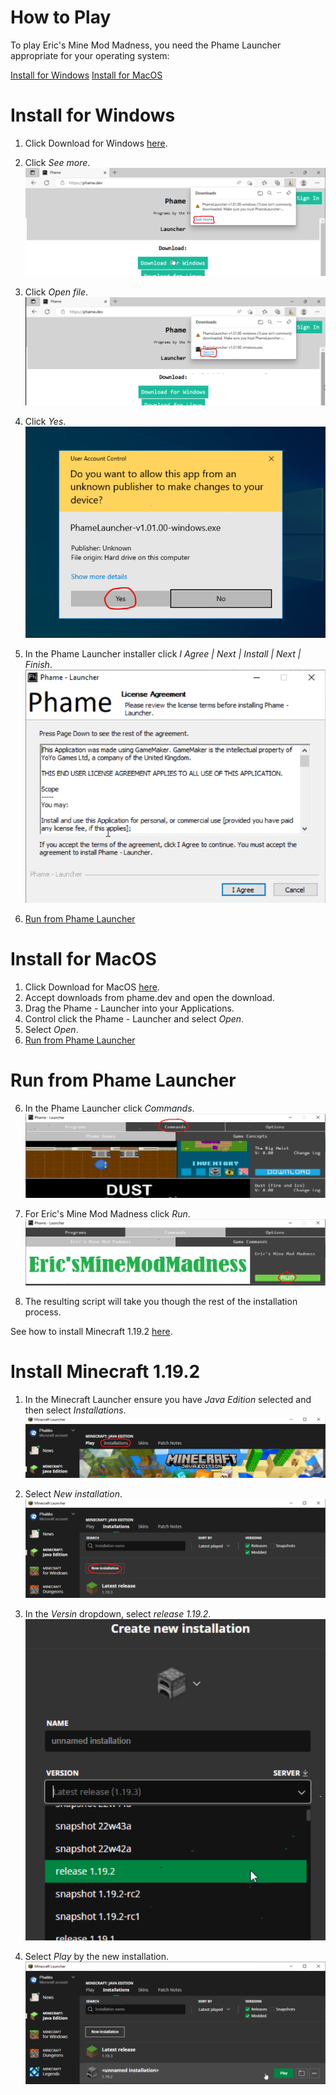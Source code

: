 # How to Play
To play Eric's Mine Mod Madness, you need the Phame Launcher appropriate for your operating system:

[Install for Windows](#install-for-windows)
[Install for MacOS](#install-for-macos)

# Install for Windows
1. Click Download for Windows [here](https://phame.dev).
2. Click _See more_.
![](windows-01.png)

3. Click _Open file_.
![](windows-02.png)

4. Click _Yes_.
![](windows-03.png)

5. In the Phame Launcher installer click _I Agree | Next | Install | Next | Finish_.
![](windows-04.png)

6. [Run from Phame Launcher](#run-from-phame-launcher)

# Install for MacOS
1. Click Download for MacOS [here](https://phame.dev).
2. Accept downloads from phame.dev and open the download.
3. Drag the Phame - Launcher into your Applications.
4. Control click the Phame - Launcher and select _Open_.
5. Select _Open_.
6. [Run from Phame Launcher](#run-from-phame-launcher)

# Run from Phame Launcher
6. In the Phame Launcher click _Commands_.
![](windows-05.png)

7. For Eric's Mine Mod Madness click _Run_.
![](windows-06.png)

8. The resulting script will take you though the rest of the installation process.

See how to install Minecraft 1.19.2 [here](#install-minecraft-1192).

# Install Minecraft 1.19.2
1. In the Minecraft Launcher ensure you have _Java Edition_ selected and then select _Installations_.
![](minecraft-01.png)

2. Select _New installation_.
![](minecraft-02.png)

3. In the _Versin_ dropdown, select _release 1.19.2_.
![](minecraft-03.png)

4. Select _Play_ by the new installation.
![](minecraft-04.png)
